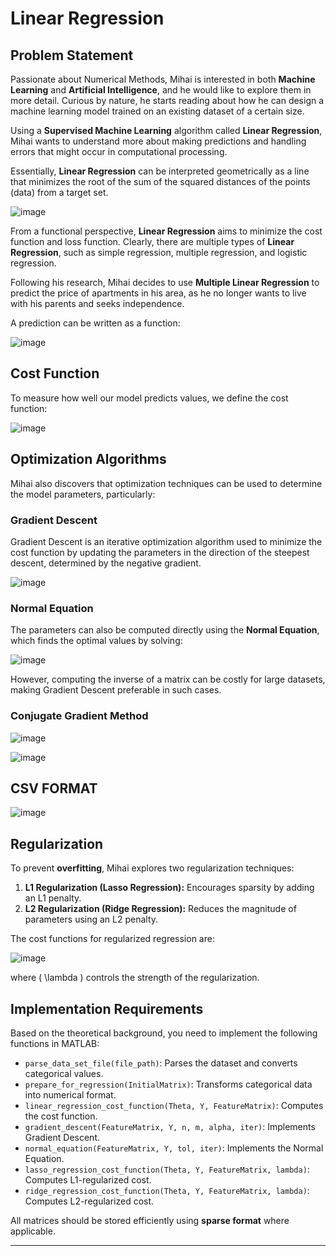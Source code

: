 # Linear Regression

## Problem Statement

Passionate about Numerical Methods, Mihai is interested in both **Machine Learning** and **Artificial Intelligence**, and he would like to explore them in more detail. Curious by nature, he starts reading about how he can design a machine learning model trained on an existing dataset of a certain size.

Using a **Supervised Machine Learning** algorithm called **Linear Regression**, Mihai wants to understand more about making predictions and handling errors that might occur in computational processing.

Essentially, **Linear Regression** can be interpreted geometrically as a line that minimizes the root of the sum of the squared distances of the points (data) from a target set.

![image](https://github.com/user-attachments/assets/1d416471-d129-4928-99ef-28791c313444)

From a functional perspective, **Linear Regression** aims to minimize the cost function and loss function. Clearly, there are multiple types of **Linear Regression**, such as simple regression, multiple regression, and logistic regression.

Following his research, Mihai decides to use **Multiple Linear Regression** to predict the price of apartments in his area, as he no longer wants to live with his parents and seeks independence.

A prediction can be written as a function:

![image](https://github.com/user-attachments/assets/34c5e952-f0a6-4035-9aea-3b031ad6c9ad)

## Cost Function

To measure how well our model predicts values, we define the cost function:

![image](https://github.com/user-attachments/assets/6cbe5096-5600-4349-8d83-086ab0ff0f1a)

## Optimization Algorithms

Mihai also discovers that optimization techniques can be used to determine the model parameters, particularly:

### Gradient Descent

Gradient Descent is an iterative optimization algorithm used to minimize the cost function by updating the parameters in the direction of the steepest descent, determined by the negative gradient.

![image](https://github.com/user-attachments/assets/8bd5a5c5-e34e-4fa4-9359-08ac46b37773)

### Normal Equation

The parameters can also be computed directly using the **Normal Equation**, which finds the optimal values by solving:

![image](https://github.com/user-attachments/assets/18f9c120-51cf-42a8-afe5-718d3720a81d)

However, computing the inverse of a matrix can be costly for large datasets, making Gradient Descent preferable in such cases.

### Conjugate Gradient Method

![image](https://github.com/user-attachments/assets/3782ed16-a730-41aa-8b3b-dfda05061bd9)

![image](https://github.com/user-attachments/assets/36e32adc-0e05-4a6a-a10c-f700ab329a79)

## CSV FORMAT

![image](https://github.com/user-attachments/assets/ea506bb5-b736-40cd-90b8-b3b99dc3cc3a)

## Regularization

To prevent **overfitting**, Mihai explores two regularization techniques:

1. **L1 Regularization (Lasso Regression):** Encourages sparsity by adding an L1 penalty.
2. **L2 Regularization (Ridge Regression):** Reduces the magnitude of parameters using an L2 penalty.

The cost functions for regularized regression are:

![image](https://github.com/user-attachments/assets/909430a5-ac80-4e33-bc52-85b9499e514e)

where \( \lambda \) controls the strength of the regularization.

## Implementation Requirements

Based on the theoretical background, you need to implement the following functions in MATLAB:

- `parse_data_set_file(file_path)`: Parses the dataset and converts categorical values.
- `prepare_for_regression(InitialMatrix)`: Transforms categorical data into numerical format.
- `linear_regression_cost_function(Theta, Y, FeatureMatrix)`: Computes the cost function.
- `gradient_descent(FeatureMatrix, Y, n, m, alpha, iter)`: Implements Gradient Descent.
- `normal_equation(FeatureMatrix, Y, tol, iter)`: Implements the Normal Equation.
- `lasso_regression_cost_function(Theta, Y, FeatureMatrix, lambda)`: Computes L1-regularized cost.
- `ridge_regression_cost_function(Theta, Y, FeatureMatrix, lambda)`: Computes L2-regularized cost.

All matrices should be stored efficiently using **sparse format** where applicable.

---

